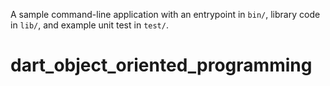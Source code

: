 A sample command-line application with an entrypoint in `bin/`, library code
in `lib/`, and example unit test in `test/`.
# dart_object_oriented_programming
